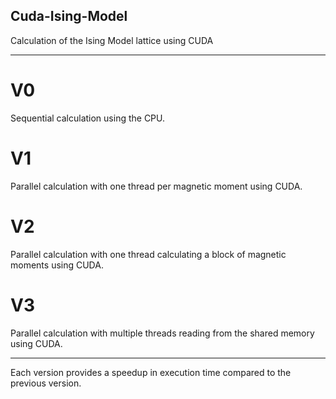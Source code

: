 ## Cuda-Ising-Model
Calculation of the Ising Model lattice using CUDA


----
# V0
Sequential calculation using the CPU.

# V1
Parallel calculation with one thread per magnetic moment using CUDA.

# V2
Parallel calculation with one thread calculating a block of magnetic moments using CUDA.

# V3
Parallel calculation with multiple threads reading from the shared memory using CUDA.


----
Each version provides a speedup in execution time compared to the previous version.
